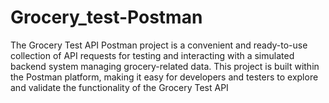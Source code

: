 # Grocery_test-Postman
The Grocery Test API Postman project is a convenient and ready-to-use collection of API requests for testing and interacting with a simulated backend system managing grocery-related data. This project is built within the Postman platform, making it easy for developers and testers to explore and validate the functionality of the Grocery Test API
